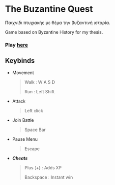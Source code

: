 # The Buzantine Quest 

Παιχνίδι πτυχιακής με θέμα την βυζαντινή ιστορία.

Game based on Byzantine History for my thesis.


### Play [here](https://xristostafarlis.github.io/Byzantine/Build/index.html)

## **Keybinds**
- Movement 
  > Walk : W A S D
  >
  > Run : Left Shift
- Attack
  > Left click
- Join Battle
  > Space Bar
- Pause Menu
  > Escape


- ***Cheats***
  > Plus (+) : Adds XP
  >
  > Backspace : Instant win
